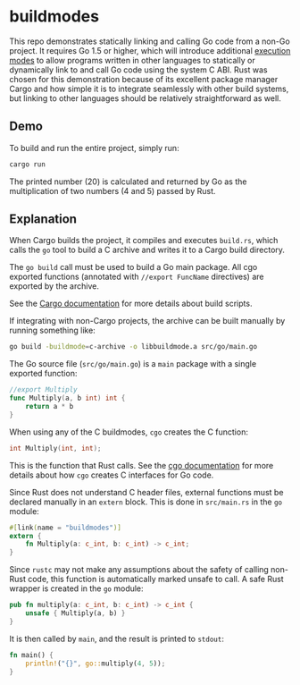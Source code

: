 buildmodes
==========

This repo demonstrates statically linking and calling Go code from
a non-Go project.  It requires Go 1.5 or higher, which will introduce
additional [execution modes](https://docs.google.com/document/d/1nr-TQHw_er6GOQRsF6T43GGhFDelrAP0NqSS_00RgZQ/edit?pli=1)
to allow programs written in other languages to statically or
dynamically link to and call Go code using the system C ABI.
Rust was chosen for this demonstration because of its excellent
package manager Cargo and how simple it is to integrate seamlessly
with other build systems, but linking to other languages should be
relatively straightforward as well.

Demo
----

To build and run the entire project, simply run:

```bash
cargo run
```

The printed number (20) is calculated and returned by Go as the
multiplication of two numbers (4 and 5) passed by Rust.

Explanation
-----------

When Cargo builds the project, it compiles and executes `build.rs`,
which calls the `go` tool to build a C archive and writes it to a
Cargo build directory.

The `go build` call must be used to build a Go main package.  All cgo
exported functions (annotated with `//export FuncName` directives) are
exported by the archive.

See the [Cargo documentation](http://doc.crates.io/build-script.html)
for more details about build scripts.

If integrating with non-Cargo projects, the archive can be built
manually by running something like:

```bash
go build -buildmode=c-archive -o libbuildmode.a src/go/main.go
```

The Go source file (`src/go/main.go`) is a `main` package with a
single exported function:

```Go
//export Multiply
func Multiply(a, b int) int {
	return a * b
}
```

When using any of the C buildmodes, `cgo` creates the C function:

```C
int Multiply(int, int);
```

This is the function that Rust calls.  See the [cgo documentation](http://golang.org/cmd/cgo/)
for more details about how `cgo` creates C interfaces for Go code.

Since Rust does not understand C header files, external functions must
be declared manually in an `extern` block.  This is done in
`src/main.rs` in the `go` module:

```Rust
#[link(name = "buildmodes")]
extern {
    fn Multiply(a: c_int, b: c_int) -> c_int;
}
```

Since `rustc` may not make any assumptions about the safety of calling
non-Rust code, this function is automatically marked unsafe to call.
A safe Rust wrapper is created in the `go` module:

```Rust
pub fn multiply(a: c_int, b: c_int) -> c_int {
    unsafe { Multiply(a, b) }
}
```

It is then called by `main`, and the result is printed to `stdout`:

```Rust
fn main() {
    println!("{}", go::multiply(4, 5));
}
```

